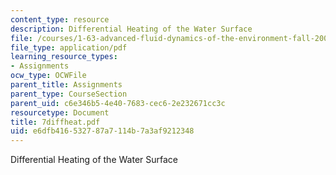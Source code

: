 ```yaml
---
content_type: resource
description: Differential Heating of the Water Surface
file: /courses/1-63-advanced-fluid-dynamics-of-the-environment-fall-2002/e6dfb416532787a7114b7a3af9212348_7diffheat.pdf
file_type: application/pdf
learning_resource_types:
- Assignments
ocw_type: OCWFile
parent_title: Assignments
parent_type: CourseSection
parent_uid: c6e346b5-4e40-7683-cec6-2e232671cc3c
resourcetype: Document
title: 7diffheat.pdf
uid: e6dfb416-5327-87a7-114b-7a3af9212348
---
```

Differential Heating of the Water Surface